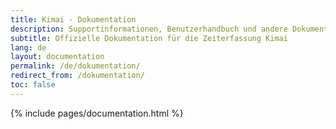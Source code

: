 ```yaml
---
title: Kimai - Dokumentation
description: Supportinformationen, Benutzerhandbuch und andere Dokumentationen für die Kimai-Zeiterfassung
subtitle: Offizielle Dokumentation für die Zeiterfassung Kimai
lang: de
layout: documentation
permalink: /de/dokumentation/
redirect_from: /dokumentation/
toc: false
---
```


{% include pages/documentation.html %}
